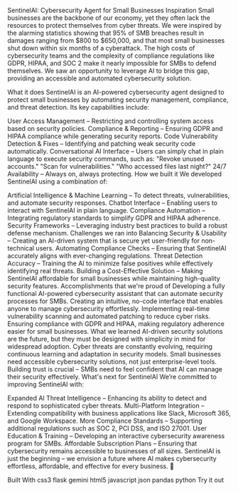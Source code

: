 SentinelAI: Cybersecurity Agent for Small Businesses
Inspiration
Small businesses are the backbone of our economy, yet they often lack the resources to protect themselves from cyber threats. We were inspired by the alarming statistics showing that 95% of SMB breaches result in damages ranging from $800 to $650,000, and that most small businesses shut down within six months of a cyberattack. The high costs of cybersecurity teams and the complexity of compliance regulations like GDPR, HIPAA, and SOC 2 make it nearly impossible for SMBs to defend themselves. We saw an opportunity to leverage AI to bridge this gap, providing an accessible and automated cybersecurity solution.

What it does
SentinelAI is an AI-powered cybersecurity agent designed to protect small businesses by automating security management, compliance, and threat detection. Its key capabilities include:

User Access Management – Restricting and controlling system access based on security policies.
Compliance & Reporting – Ensuring GDPR and HIPAA compliance while generating security reports.
Code Vulnerability Detection & Fixes – Identifying and patching weak security code automatically.
Conversational AI Interface – Users can simply chat in plain language to execute security commands, such as:
"Revoke unused accounts."
"Scan for vulnerabilities."
"Who accessed files last night?"
24/7 Availability – Always on, always protecting.
How we built it
We developed SentinelAI using a combination of:

Artificial Intelligence & Machine Learning – To detect threats, vulnerabilities, and automate security responses.
Chatbot Interface – Enabling users to interact with SentinelAI in plain language.
Compliance Automation – Integrating regulatory standards to simplify GDPR and HIPAA adherence.
Security Frameworks – Leveraging industry best practices to build a robust defense mechanism.
Challenges we ran into
Balancing Security & Usability – Creating an AI-driven system that is secure yet user-friendly for non-technical users.
Automating Compliance Checks – Ensuring that SentinelAI accurately aligns with ever-changing regulations.
Threat Detection Accuracy – Training the AI to minimize false positives while effectively identifying real threats.
Building a Cost-Effective Solution – Making SentinelAI affordable for small businesses while maintaining high-quality security features.
Accomplishments that we're proud of
Developing a fully functional AI-powered cybersecurity assistant that can automate security processes for SMBs.
Creating an intuitive, no-code interface that enables anyone to manage cybersecurity effortlessly.
Implementing real-time vulnerability scanning and automated patching to reduce cyber risks.
Ensuring compliance with GDPR and HIPAA, making regulatory adherence easier for small businesses.
What we learned
AI-driven security solutions are the future, but they must be designed with simplicity in mind for widespread adoption.
Cyber threats are constantly evolving, requiring continuous learning and adaptation in security models.
Small businesses need accessible cybersecurity solutions, not just enterprise-level tools.
Building trust is crucial – SMBs need to feel confident that AI can manage their security effectively.
What's next for SentinelAI
We’re committed to improving SentinelAI with:

Expanded AI Threat Intelligence – Enhancing its ability to detect and respond to sophisticated cyber threats.
Multi-Platform Integration – Extending compatibility with business applications like Slack, Microsoft 365, and Google Workspace.
More Compliance Standards – Supporting additional regulations such as SOC 2, PCI DSS, and ISO 27001.
User Education & Training – Developing an interactive cybersecurity awareness program for SMBs.
Affordable Subscription Plans – Ensuring that cybersecurity remains accessible to businesses of all sizes.
SentinelAI is just the beginning – we envision a future where AI makes cybersecurity effortless, affordable, and effective for every business. 🚀

Built With
css3
flask
gemini
html5
javascript
json
pandas
python
Try it out
